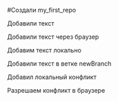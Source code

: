 #Создали my_first_repo

Добавили текст

Добавили текст через браузер

Добавим текст локально

Добавили текст в ветке newBranch

Добавил локальный конфликт

Разрешаем конфликт в браузере

